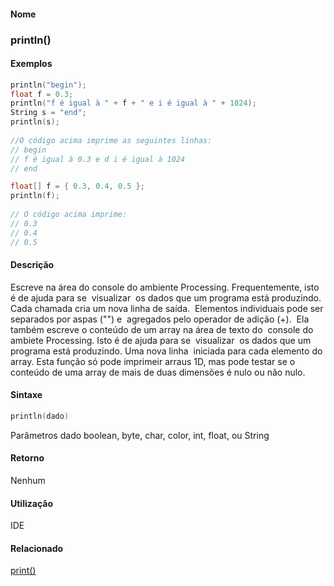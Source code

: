 
#### Nome
### println()

#### Exemplos

```pde
println("begin"); 
float f = 0.3; 
println("f é igual à " + f + " e i é igual à " + 1024); 
String s = "end"; 
println(s); 
 
//O código acima imprime as seguintes linhas:
// begin 
// f é igual à 0.3 e d i é igual à 1024 
// end 

```



```pde
float[] f = { 0.3, 0.4, 0.5 }; 
println(f); 
 
// O código acima imprime:
// 0.3 
// 0.4 
// 0.5 

```



#### Descrição
Escreve na área do console do ambiente
Processing. Frequentemente, isto é de ajuda para se 
visualizar  os dados que um programa está produzindo. Cada
chamada cria um nova linha de saída.  Elementos
individuais pode ser separados por aspas ("") e  agregados pelo
operador de adição (+).  Ela também escreve o
conteúdo de um array na área de texto do  console do
ambiete Processing. Isto é de ajuda para se  visualizar
 os dados que um programa está produzindo. Uma nova linha
 iniciada para cada elemento do array. Esta
função só pode imprimeir arraus 1D, mas pode
testar se o conteúdo de uma array de mais de duas
dimensões é nulo ou não nulo.

#### Sintaxe
```pde
println(dado)

```
Parâmetros
dado
boolean, byte, char, color, int, float, ou String



#### Retorno

	
Nenhum

#### Utilização

	
IDE

#### Relacionado
[print()](print_
)

